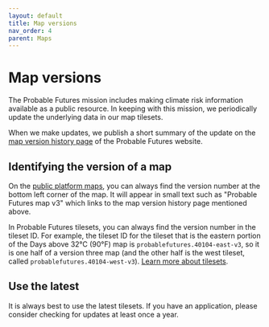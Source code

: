 ```yaml
---
layout: default
title: Map versions
nav_order: 4
parent: Maps
---
```


# Map versions
The Probable Futures mission includes making climate risk information available as a public resource. In keeping with this mission, we periodically update the underlying data in our map tilesets.

When we make updates, we publish a short summary of the update on the [map version history page](https://probablefutures.org/map-version-history/) of the Probable Futures website.

## Identifying the version of a map
On the [public platform maps](https://probablefutures.org/maps), you can always find the version number at the bottom left corner of the map. It will appear in small text such as "Probable Futures map v3" which links to the map version history page mentioned above.

In Probable Futures tilesets, you can always find the version number in the tileset ID. For example, the tileset ID for the tileset that is the eastern portion of the Days above 32°C (90°F) map is `probablefutures.40104-east-v3`, so it is one half of a version three map (and the other half is the west tileset, called `probablefutures.40104-west-v3`). [Learn more about tilesets](/tilesets.md).

## Use the latest
It is always best to use the latest tilesets. If you have an application, please consider checking for updates at least once a year.
